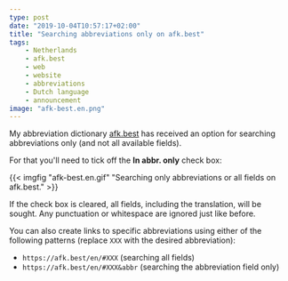 ```yaml
---
type: post
date: "2019-10-04T10:57:17+02:00"
title: "Searching abbreviations only on afk.best"
tags:
    - Netherlands
    - afk.best
    - web
    - website
    - abbreviations
    - Dutch language
    - announcement
image: "afk-best.en.png"
---
```


My abbreviation dictionary [afk.best](https://afk.best/en/) has received an option for searching abbreviations only (and not all available fields).

<!--more-->

For that you'll need to tick off the **In abbr. only** check box:

{{< imgfig "afk-best.en.gif" "Searching only abbreviations or all fields on afk.best." >}}

If the check box is cleared, all fields, including the translation, will be sought. Any punctuation or whitespace are ignored just like before.

You can also create links to specific abbreviations using either of the following patterns (replace `XXX` with the desired abbreviation):

* `https://afk.best/en/#XXX` (searching all fields)
* `https://afk.best/en/#XXX&abbr` (searching the abbreviation field only)
